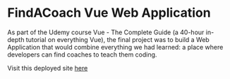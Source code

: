 # FindACoach Vue Web Application
As part of the Udemy course Vue - The Complete Guide (a 40-hour in-depth tutorial on everything Vue), the final project was to build a Web Application that would combine everything we had learned: a place where developers can find coaches to teach them coding. 

Visit this deployed site [here](https://findacoach-ebc23.web.app/coaches)

